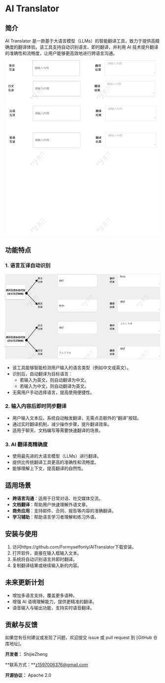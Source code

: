 # AI Translator

## 简介

AI Translator 是一款基于大语言模型（LLMs）的智能翻译工具，致力于提供高精确度的翻译体验。该工具支持自动识别语言、即时翻译，并利用 AI 技术提升翻译的准确性和流畅度，让用户能够更高效地进行跨语言沟通。

![](/img/产品原型.png)

## 功能特点

### 1. 语言互译自动识别

![](/img/功能描述图.png)

- 该工具能够智能检测用户输入的语言类型（例如中文或英文）。
- 识别后，自动翻译为目标语言：
  - 若输入为英文，则自动翻译为中文。
  - 若输入为中文，则自动翻译为英文。
- 无需用户手动选择语言，提高使用便捷性。

### 2. 输入内容后即时同步翻译

- 用户输入文本后，系统自动触发翻译，无需点击额外的“翻译”按钮。
- 通过实时翻译机制，减少操作步骤，提升翻译效率。
- 适用于聊天、文档编写等需要快速翻译的场景。

### 3. AI 翻译高精确度

- 使用最先进的大语言模型（LLMs）进行翻译。
- 提供比传统翻译工具更高的准确性和流畅度。
- 能够理解上下文，提高翻译的自然性。

## 适用场景

- **跨语言沟通**：适用于日常对话、社交媒体交流。
- **文档翻译**：帮助用户快速理解外语文章。
- **商务应用**：支持邮件、合同、报告等内容的准确翻译。
- **学习辅助**：帮助语言学习者理解和练习外语。

## 安装与使用



1. 访问https://github.com/Formyselfonly/AITranslator下载安装。
2. 打开软件，直接在输入框输入文本。
3. 系统将自动识别语言并即时翻译。
4. 复制翻译结果或继续输入新的内容。

## 未来更新计划

- 增加多语言支持，覆盖更多语种。
- 增强 AI 语境理解能力，提供更精准的翻译。
- 语音输入与输出功能，支持实时语音翻译。

## 贡献与反馈

如果您有任何建议或发现了问题，欢迎提交 issue 或 pull request 到 [GitHub 仓库地址]。

**开发者：** ShijieZheng

**联系方式：**z1597006376@gmail.com

**开源协议：** Apache 2.0